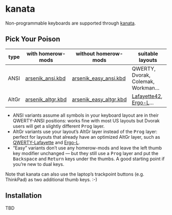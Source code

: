 kanata
================================================================================

Non-programmable keyboards are supported through [kanata](https://github.com/jtroo/kanata).


Pick Your Poison
--------------------------------------------------------------------------------

| type  | with homerow-mods      | without homerow-mods        | suitable layouts                  |
| ----- | ---------------------- | --------------------------- | --------------------------------- |
| ANSI  | [arsenik_ansi.kbd][1]  | [arsenik_easy_ansi.kbd][3]  | QWERTY, Dvorak, Colemak, Workman… |
| AltGr | [arsenik_altgr.kbd][2] | [arsenik_easy_altgr.kbd][4] | [Lafayette42][10], [Ergo-L][11]…  |

[1]: arsenik_ansi.kbd
[2]: arsenik_altgr.kbd
[3]: arsenik_easy_ansi.kbd
[4]: arsenik_easy_altgr.kbd

- ANSI variants assume all symbols in your keyboard layout are in their
QWERTY-ANSI positions: works fine with most US layouts but Dvorak users will get
a slightly different <kbd>Prog</kbd> layer.
- AltGr variants use your layout’s AltGr layer instead of the <kbd>Prog</kbd>
layer: perfect for layouts that already have an optimized AltGr layer, such as
[QWERTY-Lafayette][10] and [Ergo-L][11].
- “Easy” variants don’t use any homerow-mods and leave the left thumb key
modifier unchanged — but they still use a <kbd>Prog</kbd> layer and put the
<kbd>Backspace</kbd> and <kbd>Return</kbd> keys under the thumbs. A good
starting point if you’re new to dual keys.

[10]: https://qwerty-lafayette.org/42
[11]: https://ergol.org

Note that kanata can also use the laptop’s trackpoint buttons (e.g. ThinkPad)
as two additional thumb keys. :-)


Installation
--------------------------------------------------------------------------------

TBD
